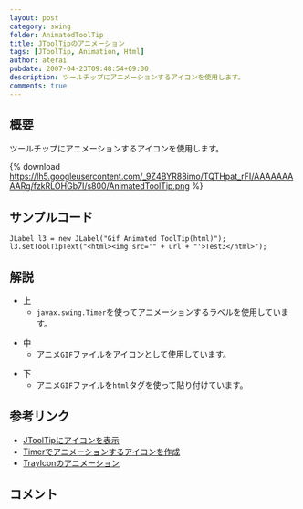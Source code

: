 ```yaml
---
layout: post
category: swing
folder: AnimatedToolTip
title: JToolTipのアニメーション
tags: [JToolTip, Animation, Html]
author: aterai
pubdate: 2007-04-23T09:48:54+09:00
description: ツールチップにアニメーションするアイコンを使用します。
comments: true
---
```

## 概要
ツールチップにアニメーションするアイコンを使用します。

{% download https://lh5.googleusercontent.com/_9Z4BYR88imo/TQTHpat_rFI/AAAAAAAAARg/fzkRLOHGb7I/s800/AnimatedToolTip.png %}

## サンプルコード
<pre class="prettyprint"><code>JLabel l3 = new JLabel("Gif Animated ToolTip(html)");
l3.setToolTipText("&lt;html&gt;&lt;img src='" + url + "'&gt;Test3&lt;/html&gt;");
</code></pre>

## 解説
- 上
    - `javax.swing.Timer`を使ってアニメーションするラベルを使用しています。

<!-- dummy comment line for breaking list -->

- 中
    - アニメ`GIF`ファイルをアイコンとして使用しています。

<!-- dummy comment line for breaking list -->

- 下
    - アニメ`GIF`ファイルを`html`タグを使って貼り付けています。

<!-- dummy comment line for breaking list -->

## 参考リンク
- [JToolTipにアイコンを表示](http://terai.xrea.jp/Swing/ToolTipIcon.html)
- [Timerでアニメーションするアイコンを作成](http://terai.xrea.jp/Swing/AnimeIcon.html)
- [TrayIconのアニメーション](http://terai.xrea.jp/Swing/AnimatedTrayIcon.html)

<!-- dummy comment line for breaking list -->

## コメント
